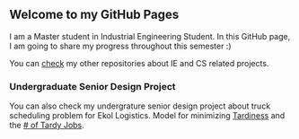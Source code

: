 ## Welcome to my GitHub Pages

I am a Master student in Industrial Engineering Student. In this GitHub page, I am going to share my progress throughout this semester :)

You can [check](https://github.com/anillturgut?tab=repositories) my other repositories about IE and CS related projects. 

### Undergraduate Senior Design Project

You can also check my undergrature senior design project about truck scheduling problem for Ekol Logistics. Model for minimizing [Tardiness](files/IE402_Gurobi_Tardiness.html) and the [# of Tardy Jobs](files/IE402_Gurobi_NumberOfTardy.html).
